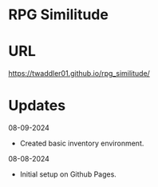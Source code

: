 # RPG Similitude
# URL
https://twaddler01.github.io/rpg_similitude/
# Updates
08-09-2024
- Created basic inventory environment.

08-08-2024
- Initial setup on Github Pages.
